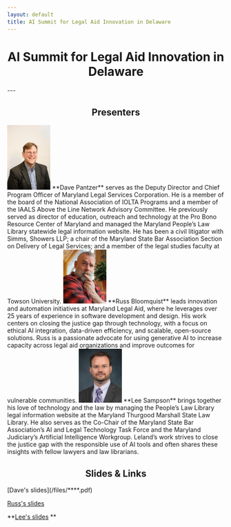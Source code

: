 ```yaml
---
layout: default
title: AI Summit for Legal Aid Innovation in Delaware
---
```


<h1 align="center"><strong>AI Summit for Legal Aid Innovation in Delaware</strong> </h1>
---

<h2 align="center">Presenters </h2>

<img src="/images/dave.jpg" alt="Dave Pantzer" style="width:100px;">
**Dave Pantzer** serves as the Deputy Director and Chief Program Officer of Maryland Legal Services Corporation.  He is a member of the board of the National Association of IOLTA Programs and a member of the IAALS Above the Line Network Advisory Committee. He previously served as director of education, outreach and technology at the Pro Bono Resource Center of Maryland and managed the Maryland People’s Law Library statewide legal information website. He has been a civil litigator with Simms, Showers LLP; a chair of the Maryland State Bar Association Section on Delivery of Legal Services; and a member of the legal studies faculty at Towson University. 


<img src="/images/russ-ig.jpg" alt="Russ Bloomquist" style="width:100px;">
**Russ Bloomquist** leads innovation and automation initiatives at Maryland Legal Aid, where he leverages over 25 years of experience in software development and design. His work centers on closing the justice gap through technology, with a focus on ethical AI integration, data-driven efficiency, and scalable, open-source solutions. Russ is a passionate advocate for using generative AI to increase capacity across legal aid organizations and improve outcomes for vulnerable communities. 

<img src="/images/sampson-headshot-small.jpg" alt="Leland Sampson" style="width:100px;">
**Lee Sampson** brings together his love of technology and the law by managing the People’s Law Library legal information website at the Maryland Thurgood Marshall State Law Library. He also serves as the Co-Chair of the Maryland State Bar Association’s AI and Legal Technology Task Force and the Maryland Judiciary’s Artificial Intelligence Workgroup. Leland’s work strives to close the justice gap with the responsible use of AI tools and often shares these insights with fellow lawyers and law librarians. 


<h2 align="center">Slides & Links</h2>
[Dave's slides](/files/****.pdf) 

[Russ's slides](/files/mla-leveraging-ai.pdf) 

**[Lee's slides](/files/***.pdf) **

